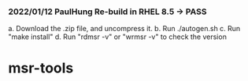### 2022/01/12 PaulHung Re-build in RHEL 8.5 -> PASS
   a. Download the .zip file, and uncompress it.
   b. Run ./autogen.sh
   c. Run "make install"
   d. Run "rdmsr -v" or "wrmsr -v" to check the version 
   
# msr-tools
